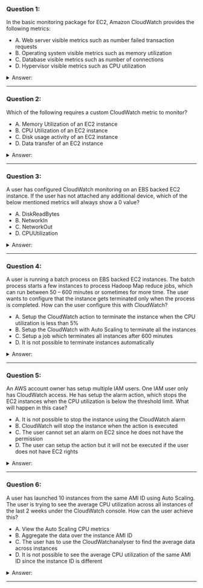 ### Question 1:

In the basic monitoring package for EC2, Amazon CloudWatch provides the following metrics:

- A. Web server visible metrics such as number failed transaction requests
- B. Operating system visible metrics such as memory utilization
- C. Database visible metrics such as number of connections
- D. Hypervisor visible metrics such as CPU utilization

<details><summary>Answer:</summary><p>
[D]

Categories:
[EC2, CloudWatch]

Explanation:

Question 1@http://jayendrapatil.com/aws-ec2-monitoring/

</p></details><hr>

### Question 2:

Which of the following requires a custom CloudWatch metric to monitor?

- A. Memory Utilization of an EC2 instance
- B. CPU Utilization of an EC2 instance
- C. Disk usage activity of an EC2 instance
- D. Data transfer of an EC2 instance

<details><summary>Answer:</summary><p>
[A]

Categories:
[EC2, CloudWatch]

Explanation:

Question 2@http://jayendrapatil.com/aws-ec2-monitoring/

</p></details><hr>

### Question 3:

A user has configured CloudWatch monitoring on an EBS backed EC2 instance. If the user has not attached any additional device, which of the below mentioned metrics will always show a 0 value?

- A. DiskReadBytes
- B. NetworkIn
- C. NetworkOut
- D. CPUUtilization

<details><summary>Answer:</summary><p>
[A]

Categories:
[EC2, CloudWatch, EBS]

Explanation:

Question 3@http://jayendrapatil.com/aws-ec2-monitoring/

</p></details><hr>

### Question 4:

A user is running a batch process on EBS backed EC2 instances. The batch process starts a few instances to process Hadoop Map reduce jobs, which can run between 50 – 600 minutes or sometimes for more time. The user wants to configure that the instance gets terminated only when the process is completed. How can the user configure this with CloudWatch?

- A. Setup the CloudWatch action to terminate the instance when the CPU utilization is less than 5%
- B. Setup the CloudWatch with Auto Scaling to terminate all the instances
- C. Setup a job which terminates all instances after 600 minutes
- D. It is not possible to terminate instances automatically

<details><summary>Answer:</summary><p>
[A]

Categories:
[EC2, CloudWatch, ASG, EBS]

Explanation:

Question 4@http://jayendrapatil.com/aws-ec2-monitoring/

</p></details><hr>

### Question 5:

An AWS account owner has setup multiple IAM users. One IAM user only has CloudWatch access. He has setup the alarm action, which stops the EC2 instances when the CPU utilization is below the threshold limit. What will happen in this case?

- A. It is not possible to stop the instance using the CloudWatch alarm
- B. CloudWatch will stop the instance when the action is executed
- C. The user cannot set an alarm on EC2 since he does not have the permission
- D. The user can setup the action but it will not be executed if the user does not have EC2 rights

<details><summary>Answer:</summary><p>
[D]

Categories:
[IAM, EC2, CloudWatch]

Explanation:

Question 5@http://jayendrapatil.com/aws-ec2-monitoring/

</p></details><hr>

### Question 6:

A user has launched 10 instances from the same AMI ID using Auto Scaling. The user is trying to see the average CPU utilization across all instances of the last 2 weeks under the CloudWatch console. How can the user achieve this?

- A. View the Auto Scaling CPU metrics
- B. Aggregate the data over the instance AMI ID 
- C. The user has to use the CloudWatchanalyser to find the average data across instances
- D. It is not possible to see the average CPU utilization of the same AMI ID since the instance ID is different

<details><summary>Answer:</summary><p>
[A]

Categories:
[CloudWatch, ASG]

Explanation:

Question 6@http://jayendrapatil.com/aws-ec2-monitoring/

A: https://docs.aws.amazon.com/autoscaling/latest/userguide/as-instance-monitoring.html

B: Works but needs detailed monitoring enabled

</p></details><hr>

